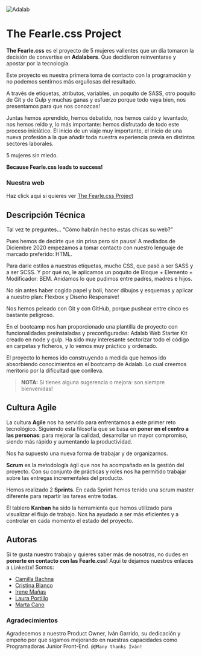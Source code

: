 ![Adalab](https://beta.adalab.es/resources/images/adalab-logo-155x61-bg-white.png)

# The Fearle.css Project

**The Fearle.css** es el proyecto de 5 mujeres valientes que un día tomaron la decisión de convertise en **Adalabers**. Que decidieron reinventarse y apostar por la tecnología.

Este proyecto es nuestra primera toma de contacto con la programación y no podemos sentirnos más orgullosas del resultado.

A través de etiquetas, atributos, variables, un poquito de SASS, otro poquito de Git y de Gulp y muchas ganas y esfuerzo porque todo vaya bien, nos presentamos para que nos conozcas!

Juntas hemos aprendido, hemos debatido, nos hemos caído y levantado, nos hemos reído y, lo más importante: hemos disfrutado de todo este proceso iniciático. El inicio de un viaje muy importante, el inicio de una nueva profesión a la que añadir toda nuestra experiencia previa en distintos sectores laborales.

5 mujeres sin miedo.

**Because Fearle.css leads to success!**

### Nuestra web

Haz click aqui si quieres ver [The Fearle.css Project](http://beta.adalab.es/Project-promo-l-module-1-team-7/)

## Descripción Técnica

Tal vez te preguntes… “Cómo habrán hecho estas chicas su web?”

Pues hemos de decirte que sin prisa pero sin pausa!
A mediados de Diciembre 2020 empezamos a tomar contacto con nuestro lenguaje de marcado preferido: HTML.

Para darle estilos a nuestras etiquetas, mucho CSS, que pasó a ser SASS y a ser SCSS.
Y por qué no, le aplicamos un poquito de Bloque + Elemento + Modificador: BEM.
Anidamos lo que pudimos entre padres, madres e hijos.

No sin antes haber cogido papel y boli, hacer dibujos y esquemas y aplicar a nuestro plan: Flexbox y Diseño Responsive!

Nos hemos peleado con Git y con GitHub, porque pushear entre cinco es bastante peligroso.

En el bootcamp nos han proporcionado una plantilla de proyecto con funcionalidades preinstaladas y preconfiguradas: Adalab Web Starter Kit creado en node y gulp.
Ha sido muy interesante sectorizar todo el código en carpetas y ficheros, y lo vemos muy práctico y ordenado.

El proyecto lo hemos ido construyendo a medida que hemos ido absorbiendo conocimientos en el bootcamp de Adalab. Lo cual creemos meritorio por la dificultad que conlleva.

> **NOTA:** Si tienes alguna sugerencia o mejora: son siempre bienvenidas!

## Cultura Agile

La cultura **Agile** nos ha servido para enfrentarnos a este primer reto tecnológico. Siguiendo esta filosofía que se basa en **poner en el centro a las personas**: para mejorar la calidad, desarrollar un mayor compromiso, siendo más rápido y aumentando la productividad.

Nos ha supuesto una nueva forma de trabajar y de organizarnos.

**Scrum** es la metodología ágil que nos ha acompañado en la gestión del proyecto.
Con su conjunto de prácticas y roles nos ha permitido trabajar sobre las entregas incrementales del producto.

Hemos realizado 2 **Sprints**. En cada Sprint hemos tenido una scrum master diferente para repartir las tareas entre todas.

El tablero **Kanban** ha sido la herramienta que hemos utilizado para visualizar el flujo de trabajo. Nos ha ayudado a ser más eficientes y a controlar en cada momento el estado del proyecto.

## Autoras

Si te gusta nuestro trabajo y quieres saber más de nosotras, no dudes en **ponerte en contacto con las Fearle.css!**
Aqui te dejamos nuestros enlaces a `LinkedIn`!
Somos:

- [Camilla Bachna](https://www.linkedin.com/in/camilla-bachna-815147146)
- [Cristina Blanco](http://www.linkedin.com/in/cristina-blanco-iglesias)
- [Irene Mañas](https://www.linkedin.com/in/irene-ma%C3%B1as-alcaide-5343b516b/)
- [Laura Portillo](https://www.linkedin.com/in/laura-portillo-rodr%C3%ADguez-21965a86/)
- [Marta Cano](https://www.linkedin.com/in/martacacio/)

### Agradecimientos

Agradecemos a nuestro Product Owner, Iván Garrido, su dedicación y empeño por que sigamos mejorando en nuestras capacidades como Programadoras Junior Front-End.
`@@Many thanks Iván!`
